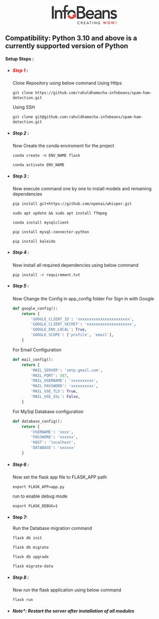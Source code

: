 <span style="width:100%;display:flex;justify-content:center;">![title](static/public/images/company_logo.jpg)</span>
## Compatibility: Python 3.10 and above is a currently supported version of Python
#### Setup Steps :

- ##### <span style="color:red">Step 1</span> : 
    Clone Repository using below command
    Using Https
    ```GIT
    git clone https://github.com/rahuldhamecha-infobeans/spam-ham-detection.git
    ```
    Using SSH
    ```GIT
    git clone git@github.com:rahuldhamecha-infobeans/spam-ham-detection.git
    ```
- ##### Step 2 : 
  Now Create the conda enviroment for the project
  ```shell
  conda create -n ENV_NAME flask
  ```
  ```shell
  conda activate ENV_NAME
    ```

- ##### Step 3 : 
    Now execute  command one by one to install models and remaining dependencies
    ```shell
    pip install git+https://github.com/openai/whisper.git
    ```
    ```shell
    sudo apt update && sudo apt install ffmpeg
    ```
    ```shell
    conda install mysqlclient
    ```
    ```shell
    pip install mysql-connector-python
    ```
    ```shell
    pip install kaleido
    ```
- ##### Step 4 : 
    Now install all required dependencies using below command
    ```shell
    pip install -r requirement.txt
    ```
  
- ##### Step 5 : 
    Now Change the Config in app_config folder 
    For Sign in with Google
    ```python
    def google_config():
        return {
            'GOOGLE_CLIENT_ID': 'xxxxxxxxxxxxxxxxxxxxxxx',
            'GOOGLE_CLIENT_SECRET': 'xxxxxxxxxxxxxxxxxxxx',
            'GOOGLE_ENV_LOCAL': True,
            'GOOGLE_SCOPE': ['profile', 'email'],
        }
    ```
    For Email Configuration
    ```python
    def mail_config():
        return {
            'MAIL_SERVER': 'smtp.gmail.com',
            'MAIL_PORT': 587,
            'MAIL_USERNAME': 'xxxxxxxxxx',
            'MAIL_PASSWORD': 'xxxxxxxxxx',
            'MAIL_USE_TLS': True,
            'MAIL_USE_SSL': False,
        }
    ```
    For MySql Database configuration
    ```python
    def database_config():
        return {
            'USERNAME': 'xxxx',
            'PASSWORD': 'xxxxxx',
            'HOST': 'localhost',
            'DATABASE': 'xxxxxx'
        }
    ```

- ##### Step 6 : 
    Now set the flask app file to FLASK_APP path
    ```shell
    export FLASK_APP=app.py
    ```
    run to enable debug mode
    ```shell
    export FLASK_DEBUG=1
    ```
- #### Step 7:
  Run the Database migration command
  ```shell
  flask db init
  ```  
  ```shell
  flask db migrate
  ```  
  ```shell
  flask db upgrade
  ```    
  ```shell
  flask migrate-data
  ```  

- ##### Step 8 : 
    Now run the flask application using below command
    ```shell
    flask run
    ```

- ##### Note*: Restart the server after installation of all modules
